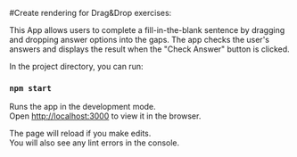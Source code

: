 #Create rendering for Drag&Drop exercises:

This App allows users to complete a fill-in-the-blank sentence by dragging and dropping answer options into the gaps. The app checks the user's answers and displays the result when the "Check Answer" button is clicked.

In the project directory, you can run:

### `npm start`

Runs the app in the development mode.\
Open [http://localhost:3000](http://localhost:3000) to view it in the browser.

The page will reload if you make edits.\
You will also see any lint errors in the console.

